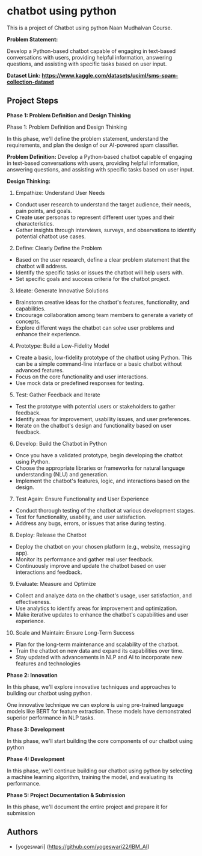 
# chatbot using python

This is a project of Chatbot using python Naan Mudhalvan Course.

**Problem Statement:** 

Develop a Python-based chatbot capable of engaging in text-based conversations 
with users, providing helpful information, answering questions, and assisting with specific tasks 
based on user input.


**Dataset Link: https://www.kaggle.com/datasets/uciml/sms-spam-collection-dataset**


## Project Steps


**Phase 1: Problem Definition and Design Thinking**

Phase 1: Problem Definition and Design Thinking

In this phase, we'll define the problem statement, understand the requirements, and plan the design of our AI-powered spam classifier.

**Problem Definition:** Develop a Python-based chatbot capable of engaging in text-based conversations 
with users, providing helpful information, answering questions, and assisting with specific tasks 
based on user input.

**Design Thinking:**

1. Empathize: Understand User Needs
 - Conduct user research to understand the target audience, their needs, pain points, 
and goals.
 - Create user personas to represent different user types and their characteristics.
 - Gather insights through interviews, surveys, and observations to identify potential 
chatbot use cases.
2. Define: Clearly Define the Problem
 - Based on the user research, define a clear problem statement that the chatbot will 
address.
 - Identify the specific tasks or issues the chatbot will help users with.
 - Set specific goals and success criteria for the chatbot project.
3. Ideate: Generate Innovative Solutions
 - Brainstorm creative ideas for the chatbot's features, functionality, and capabilities.
 - Encourage collaboration among team members to generate a variety of concepts.
 - Explore different ways the chatbot can solve user problems and enhance their 
experience.
4. Prototype: Build a Low-Fidelity Model
- Create a basic, low-fidelity prototype of the chatbot using Python. This can be a 
simple command-line interface or a basic chatbot without advanced features.
 - Focus on the core functionality and user interactions.
 - Use mock data or predefined responses for testing.
5. Test: Gather Feedback and Iterate
 - Test the prototype with potential users or stakeholders to gather feedback.
 - Identify areas for improvement, usability issues, and user preferences.
 - Iterate on the chatbot's design and functionality based on user feedback.
6. Develop: Build the Chatbot in Python
 - Once you have a validated prototype, begin developing the chatbot using Python.
 - Choose the appropriate libraries or frameworks for natural language understanding 
(NLU) and generation.
 - Implement the chatbot's features, logic, and interactions based on the design.
7. Test Again: Ensure Functionality and User Experience
 - Conduct thorough testing of the chatbot at various development stages.
 - Test for functionality, usability, and user satisfaction.
 - Address any bugs, errors, or issues that arise during testing.
8. Deploy: Release the Chatbot
 - Deploy the chatbot on your chosen platform (e.g., website, messaging app).
 - Monitor its performance and gather real user feedback.
 - Continuously improve and update the chatbot based on user interactions and 
feedback.
9. Evaluate: Measure and Optimize
 - Collect and analyze data on the chatbot's usage, user satisfaction, and effectiveness.
 - Use analytics to identify areas for improvement and optimization.
 - Make iterative updates to enhance the chatbot's capabilities and user experience.
10. Scale and Maintain: Ensure Long-Term Success
 - Plan for the long-term maintenance and scalability of the chatbot.
 - Train the chatbot on new data and expand its capabilities over time.
 - Stay updated with advancements in NLP and AI to incorporate new features and 
technologies


**Phase 2: Innovation**

In this phase, we'll explore innovative techniques and approaches to building our chatbot using python.

One innovative technique we can explore is using pre-trained language models like BERT for feature extraction. These models have demonstrated superior performance in NLP tasks.

**Phase 3: Development**

In this phase, we'll start building the core components of our chatbot using python

**Phase 4: Development**

In this phase, we'll continue building our chatbot using python by selecting a machine learning algorithm, training the model, and evaluating its performance.

**Phase 5: Project Documentation & Submission**

In this phase, we'll document the entire project and prepare it for submission



## Authors

- [yogeswari]
(https://github.com/yogeswari22/IBM_AI)

